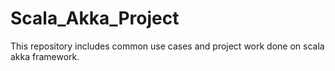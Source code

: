 # Scala_Akka_Project

This repository includes common use cases and project work done on scala akka framework.
